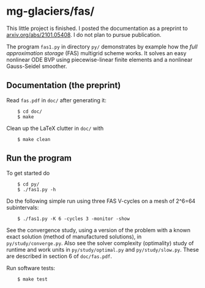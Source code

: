 # mg-glaciers/fas/

This little project is finished.  I posted the documentation as a preprint to [arxiv.org/abs/2101.05408](https://arxiv.org/abs/2101.05408).  I do not plan to pursue publication.

The program `fas1.py` in directory `py/` demonstrates by example how the _full approximation storage_ (FAS) multigrid scheme works.  It solves an easy nonlinear ODE BVP using piecewise-linear finite elements and a nonlinear Gauss-Seidel smoother.

## Documentation (the preprint)

Read `fas.pdf` in `doc/` after generating it:

        $ cd doc/
        $ make

Clean up the LaTeX clutter in `doc/` with

        $ make clean

## Run the program

To get started do

        $ cd py/
        $ ./fas1.py -h

Do the following simple run using three FAS V-cycles on a mesh of 2^6=64 subintervals:

        $ ./fas1.py -K 6 -cycles 3 -monitor -show

See the convergence study, using a version of the problem with a known exact solution (method of manufactured solutions), in `py/study/converge.py`.  Also see the solver complexity (optimality) study of runtime and work units in `py/study/optimal.py` and `py/study/slow.py`.  These are described in section 6 of `doc/fas.pdf`.

Run software tests:

        $ make test

